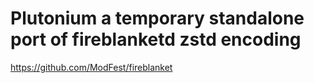 # Plutonium a temporary standalone port of fireblanketd zstd encoding

https://github.com/ModFest/fireblanket
